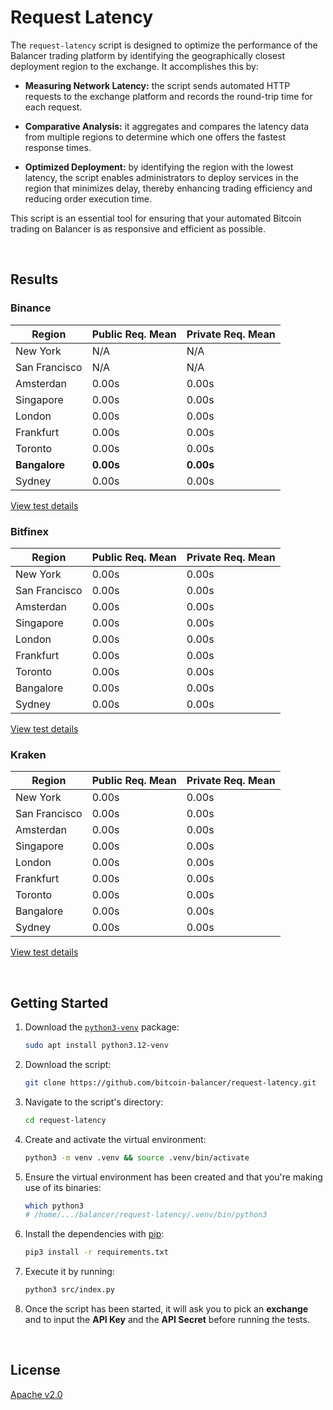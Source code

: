 # Request Latency

The `request-latency` script is designed to optimize the performance of the Balancer trading platform by identifying the geographically closest deployment region to the exchange. It accomplishes this by:

- **Measuring Network Latency:** the script sends automated HTTP requests to the exchange platform and records the round-trip time for each request.

- **Comparative Analysis:** it aggregates and compares the latency data from multiple regions to determine which one offers the fastest response times.

- **Optimized Deployment:** by identifying the region with the lowest latency, the script enables administrators to deploy services in the region that minimizes delay, thereby enhancing trading efficiency and reducing order execution time.

This script is an essential tool for ensuring that your automated Bitcoin trading on Balancer is as responsive and efficient as possible.



<br/>

## Results

### Binance

| Region        | Public Req. Mean | Private Req. Mean |
| ------------- | ---------------- | ----------------- |
| New York      | N/A              | N/A               |
| San Francisco | N/A              | N/A               |
| Amsterdan     | 0.00s           | 0.00s            |
| Singapore     | 0.00s           | 0.00s            |
| London        | 0.00s           | 0.00s            |
| Frankfurt     | 0.00s           | 0.00s            |
| Toronto       | 0.00s           | 0.00s            |
| **Bangalore**     | **0.00s**           | **0.00s**            |
| Sydney        | 0.00s           | 0.00s            |

[View test details](./results/binance.md)



### Bitfinex

| Region        | Public Req. Mean | Private Req. Mean |
| ------------- | ---------------- | ----------------- |
| New York      | 0.00s           | 0.00s            |
| San Francisco | 0.00s           | 0.00s            |
| Amsterdan     | 0.00s           | 0.00s            |
| Singapore     | 0.00s           | 0.00s            |
| London        | 0.00s           | 0.00s            |
| Frankfurt     | 0.00s           | 0.00s            |
| Toronto       | 0.00s           | 0.00s            |
| Bangalore     | 0.00s           | 0.00s            |
| Sydney        | 0.00s           | 0.00s            |

[View test details](./results/bitfinex.md)



### Kraken

| Region        | Public Req. Mean | Private Req. Mean |
| ------------- | ---------------- | ----------------- |
| New York      | 0.00s           | 0.00s            |
| San Francisco | 0.00s           | 0.00s            |
| Amsterdan     | 0.00s           | 0.00s            |
| Singapore     | 0.00s           | 0.00s            |
| London        | 0.00s           | 0.00s            |
| Frankfurt     | 0.00s           | 0.00s            |
| Toronto       | 0.00s           | 0.00s            |
| Bangalore     | 0.00s           | 0.00s            |
| Sydney        | 0.00s           | 0.00s            |

[View test details](./results/kraken.md)





<br/>

## Getting Started

1. Download the [`python3-venv`](https://docs.python.org/3/tutorial/venv.html) package:

   ```bash
   sudo apt install python3.12-venv
   ```


2. Download the script:

   ```bash
   git clone https://github.com/bitcoin-balancer/request-latency.git
   ```

3. Navigate to the script's directory:

   ```bash
   cd request-latency
   ```

4. Create and activate the virtual environment:

   ```bash
   python3 -m venv .venv && source .venv/bin/activate
   ```

5. Ensure the virtual environment has been created and that you're making use of its binaries:

   ```bash
   which python3
   # /home/.../balancer/request-latency/.venv/bin/python3
   ```


6. Install the dependencies with [pip](https://pypi.org/project/pip/):

   ```bash
   pip3 install -r requirements.txt
   ```

7. Execute it by running:

   ```bash
   python3 src/index.py
   ```

8. Once the script has been started, it will ask you to pick an **exchange** and to input the **API Key** and the **API Secret** before running the tests.





<br/>

## License

[Apache v2.0](https://www.apache.org/licenses/LICENSE-2.0)